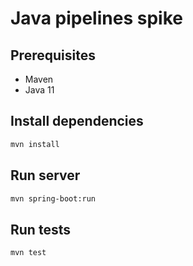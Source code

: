 # Java pipelines spike

## Prerequisites

- Maven
- Java 11

## Install dependencies

```bash
mvn install
```

## Run server

```bash
mvn spring-boot:run
```

## Run tests

```bash
mvn test
```